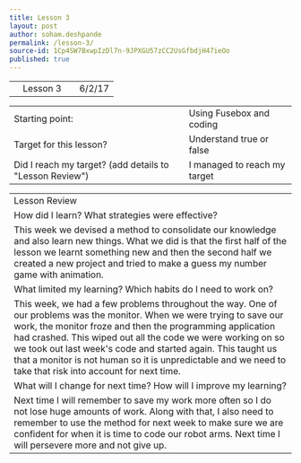 ```yaml
---
title: Lesson 3
layout: post
author: soham.deshpande
permalink: /lesson-3/
source-id: 1Cp4SW7BxwpIzDl7n-9JPXGU57zCC2UsGfbdjH47ieOo
published: true
---
```

<table>
  <tr>
    <td></td>
    <td>Lesson 3</td>
    <td>        </td>
    <td>6/2/17</td>
  </tr>
</table>


<table>
  <tr>
    <td>Starting point:</td>
    <td>Using Fusebox and coding</td>
  </tr>
  <tr>
    <td>Target for this lesson?</td>
    <td>Understand true or false</td>
  </tr>
  <tr>
    <td>Did I reach my target? 
(add details to "Lesson Review")</td>
    <td> I managed to reach my target</td>
  </tr>
</table>


<table>
  <tr>
    <td>Lesson Review</td>
  </tr>
  <tr>
    <td>How did I learn? What strategies were effective? </td>
  </tr>
  <tr>
    <td>This week we devised a method to consolidate our knowledge and also learn new things. What we did is that the first half of the lesson we learnt something new and then the second half we created a new project and tried to make a guess my number game with animation.</td>
  </tr>
  <tr>
    <td>What limited my learning? Which habits do I need to work on? </td>
  </tr>
  <tr>
    <td>This week, we had a few problems throughout the way. One of our problems was the monitor. When we were trying to save our work, the monitor froze and then the programming application had crashed. This wiped out all the code we were working on so we took out last week's code and started again. This taught us that a monitor is not human so it is unpredictable and we need to take that risk into account for next time.</td>
  </tr>
  <tr>
    <td>What will I change for next time? How will I improve my learning?</td>
  </tr>
  <tr>
    <td>Next time I will remember to save my work more often so I do not lose huge amounts of work. Along with that, I also need to remember to use the method for next week to make sure we are confident for when it is time to code our robot arms. Next time I will persevere more and not give up.</td>
  </tr>
</table>


